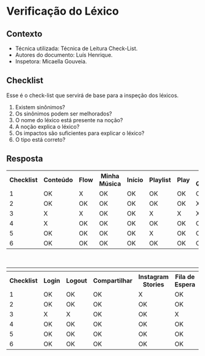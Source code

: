 # Verificação do Léxico


## Contexto
- Técnica utilizada: Técnica de Leitura Check-List.
- Autores do documento: Luís Henrique.
- Inspetora: Micaella Gouveia.


## Checklist

Esse é o check-list que servirá de base para a inspeção dos léxicos.

1. Existem sinônimos?
2. Os sinônimos podem ser melhorados?
3. O nome do léxico está presente na noção?
4. A noção explica o léxico?
5. Os impactos são suficientes para explicar o léxico?
6. O tipo está correto?

## Resposta



<table class="checklist">
	<tr>
		<th class="checklist_header">Checklist</th>
		<th>Conteúdo</th>
		<th>Flow</th>
        <th>Minha Música</th>
        <th>Início</th>
        <th>Playlist</th>
        <th>Play</th>
        <th>Mais Queridas</th>
        <th>Artista</th>
        <th>Mix</th>
        <th>Usuário Premium</th>
        <th>Usuário Free</th>
        <th>Usuário HiFi</th>
        <th>HiFi</th>
        <th>Busca</th>
        <th>Recomendação</th>
        <th>Cadastrar</th>
	</tr>
	<tr>
		<td>1</td>
		<td>OK</td>
        <td>X</td>
        <td>OK</td>
        <td>OK</td>
        <td>OK</td>
        <td>OK</td>
        <td>OK</td>
        <td>OK</td>
        <td>OK</td>
        <td>OK</td>
        <td>OK</td>
        <td>OK</td>
        <td>OK</td>
        <td>OK</td>
        <td>OK</td>
        <td>OK</td>
	</tr>
	<tr>
		<td>2</td>
		<td>OK</td>
        <td>OK</td>
        <td>OK</td>
        <td>OK</td>
        <td>OK</td>
        <td>OK</td>
        <td>X</td>
        <td>X</td>
        <td>OK</td>
        <td>X</td>
        <td>OK</td>
        <td>X</td>
        <td>OK</td>
        <td>OK</td>
        <td>OK</td>
        <td>X</td>
	</tr>
	<tr>
		<td>3</td>
		<td>X</td>
        <td>X</td>
        <td>OK</td>
        <td>OK</td>
        <td>X</td>
        <td>X</td>
        <td>X</td>
        <td>X</td>
        <td>X</td>
        <td>OK</td>
        <td>OK</td>
        <td>OK</td>
        <td>X</td>
        <td>OK</td>
        <td>X</td>
        <td>X</td>
	</tr>
    <tr>
		<td>4</td>
		<td>X</td>
        <td>OK</td>
        <td>OK</td>
        <td>OK</td>
        <td>OK</td>
        <td>OK</td>
        <td>OK</td>
        <td>OK</td>
        <td>OK</td>
        <td>OK</td>
        <td>OK</td>
        <td>OK</td>
        <td>OK</td>
        <td>OK</td>
        <td>OK</td>
        <td>OK</td>
	</tr>
    <tr>
		<td>5</td>
		<td>OK</td>
        <td>OK</td>
        <td>OK</td>
        <td>OK</td>
        <td>X</td>
        <td>OK</td>
        <td>OK</td>
        <td>OK</td>
        <td>OK</td>
        <td>OK</td>
        <td>OK</td>
        <td>OK</td>
        <td>OK</td>
        <td>OK</td>
        <td>OK</td>
        <td>OK</td>
	</tr>
    <tr>
		<td>6</td>
		<td>OK</td>
        <td>OK</td>
        <td>OK</td>
        <td>OK</td>
        <td>OK</td>
        <td>OK</td>
        <td>OK</td>
        <td>OK</td>
        <td>OK</td>
        <td>OK</td>
        <td>OK</td>
        <td>OK</td>
        <td>OK</td>
        <td>OK</td>
        <td>OK</td>
        <td>OK</td>
	</tr>
</table> 
<br>

<table class="checklist">
	<tr>
		<th class="checklist_header"></th>
    <tr>
        <th>Checklist</th>
        <th>Login</th>
        <th>Logout</th>
        <th>Compartilhar</th>
        <th>Instagram Stories</th>
        <th>Fila de Espera</th>
        <th>Bit Rate</th>
        <th>Estações de Rádio</th>
        <th>Equalizador</th>
        <th>Perfil</th>
        <th>Podcast</th>
        <th>Moods</th>
        <th>Offline</th>
        <th>Curtir</th>
        <th>Álbum</th>
        <th>Conta</th>
        <th>Plano Premium</th>
        <th>Download</th>
	</tr>
    <tr>
        <td>1</td>
        <td>OK</td>
        <td>OK</td>
        <td>OK</td>
        <td>X</td>
        <td>OK</td>
        <td>OK</td>
        <td>X</td>
        <td>X</td>
        <td>OK</td>
        <td>X</td>
        <td>OK</td>
        <td>OK</td>
        <td>OK</td>
        <td>OK</td>
        <td>X</td>
        <td>OK</td>
        <td>OK</td>
    </tr>
    <tr>
        <td>2</td>
        <td>OK</td>
        <td>OK</td>
        <td>OK</td>
        <td>OK</td>
        <td>OK</td>
        <td>OK</td>
        <td>OK</td>
        <td>OK</td>
        <td>X</td>
        <td>OK</td>
        <td>OK</td>
        <td>OK</td>
        <td>OK</td>
        <td>OK</td>
        <td>OK</td>
        <td>OK</td>
        <td>OK</td>
    </tr>
    <tr>
        <td>3</td>
        <td>X</td>
        <td>X</td>
        <td>OK</td>
        <td>OK</td>
        <td>X</td>
        <td>X</td>
        <td>OK</td>
        <td>X</td>
        <td>X</td>
        <td>X</td>
        <td>X</td>
        <td>X</td>
        <td>X</td>
        <td>X</td>
        <td>X</td>
        <td>OK</td>
        <td>X</td>
    </tr>
    <tr>
        <td>4</td>
        <td>OK</td>
        <td>OK</td>
        <td>OK</td>
        <td>OK</td>
        <td>OK</td>
        <td>OK</td>
        <td>OK</td>
        <td>OK</td>
        <td>OK</td>
        <td>OK</td>
        <td>OK</td>
        <td>OK</td>
        <td>OK</td>
        <td>OK</td>
        <td>OK</td>
        <td>OK</td>
        <td>OK</td>
    </tr>
    <tr>
        <td>5</td>
        <td>OK</td>
        <td>OK</td>
        <td>OK</td>
        <td>OK</td>
        <td>OK</td>
        <td>OK</td>
        <td>OK</td>
        <td>OK</td>
        <td>OK</td>
        <td>X</td>
        <td>OK</td>
        <td>OK</td>
        <td>OK</td>
        <td>OK</td>
        <td>OK</td>
        <td>OK</td>
        <td>OK</td>
    </tr>
    <tr>
        <td>6</td>
        <td>OK</td>
        <td>OK</td>
        <td>OK</td>
        <td>OK</td>
        <td>OK</td>
        <td>OK</td>
        <td>OK</td>
        <td>OK</td>
        <td>OK</td>
        <td>OK</td>
        <td>OK</td>
        <td>OK</td>
        <td>OK</td>
        <td>OK</td>
        <td>OK</td>
        <td>OK</td>
        <td>OK</td>
    </tr>
</table> 
<br>